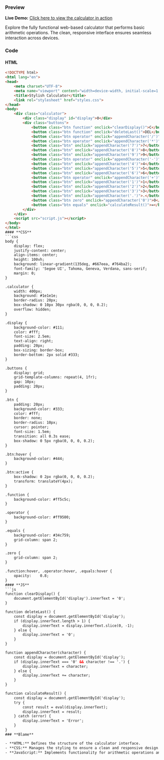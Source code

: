 ### **Preview**

**Live Demo:** [Click here to view the calculator in action](https://srinandhan-s.github.io/Simple-Calculator/)

Explore the fully functional web-based calculator that performs basic arithmetic operations. The clean, responsive interface ensures seamless interaction across devices.
### **Code**

#### **HTML**
```html
<!DOCTYPE html>
<html lang="en">
<head>
    <meta charset="UTF-8">
    <meta name="viewport" content="width=device-width, initial-scale=1.0">
    <title>Stylish Calculator</title>
    <link rel="stylesheet" href="styles.css">
</head>
<body>
    <div class="calculator">
        <div class="display" id="display">0</div>
        <div class="buttons">
            <button class="btn function" onclick="clearDisplay()">C</button>
            <button class="btn function" onclick="deleteLast()">DEL</button>
            <button class="btn operator" onclick="appendCharacter('/')">/</button>
            <button class="btn operator" onclick="appendCharacter('*')">x</button>
            <button class="btn" onclick="appendCharacter('7')">7</button>
            <button class="btn" onclick="appendCharacter('8')">8</button>
            <button class="btn" onclick="appendCharacter('9')">9</button>
            <button class="btn operator" onclick="appendCharacter('-')">-</button>
            <button class="btn" onclick="appendCharacter('4')">4</button>
            <button class="btn" onclick="appendCharacter('5')">5</button>
            <button class="btn" onclick="appendCharacter('6')">6</button>
            <button class="btn operator" onclick="appendCharacter('+')">+</button>
            <button class="btn" onclick="appendCharacter('1')">1</button>
            <button class="btn" onclick="appendCharacter('2')">2</button>
            <button class="btn" onclick="appendCharacter('3')">3</button>
            <button class="btn" onclick="appendCharacter('.')">.</button>
            <button class="btn zero" onclick="appendCharacter('0')">0</button>
            <button class="btn equals" onclick="calculateResult()">=</button>
        </div>
    </div>
    <script src="script.js"></script>
</body>
</html>
#### **CSS**
```css
body {
    display: flex;
    justify-content: center;
    align-items: center;
    height: 100vh;
    background: linear-gradient(135deg, #667eea, #764ba2);
    font-family: 'Segoe UI', Tahoma, Geneva, Verdana, sans-serif;
    margin: 0;
}

.calculator {
    width: 400px;
    background: #1e1e1e;
    border-radius: 20px;
    box-shadow: 0 10px 30px rgba(0, 0, 0, 0.2);
    overflow: hidden;
}

.display {
    background-color: #111;
    color: #fff;
    font-size: 2.5em;
    text-align: right;
    padding: 20px;
    box-sizing: border-box;
    border-bottom: 2px solid #333;
}

.buttons {
    display: grid;
    grid-template-columns: repeat(4, 1fr);
    gap: 10px;
    padding: 20px;
}

.btn {
    padding: 20px;
    background-color: #333;
    color: #fff;
    border: none;
    border-radius: 10px;
    cursor: pointer;
    font-size: 1.5em;
    transition: all 0.3s ease;
    box-shadow: 0 5px rgba(0, 0, 0, 0.2);
}

.btn:hover {
    background-color: #444;
}

.btn:active {
    box-shadow: 0 2px rgba(0, 0, 0, 0.2);
    transform: translateY(4px);
}

.function {
    background-color: #ff5c5c;
}

.operator {
    background-color: #ff9500;
}

.equals {
    background-color: #34c759;
    grid-column: span 2;
}

.zero {
    grid-column: span 2;
}

.function:hover, .operator:hover, .equals:hover {
    opacity:    0.8;
}
#### **JS**
```js
function clearDisplay() {
    document.getElementById('display').innerText = '0';
}

function deleteLast() {
    const display = document.getElementById('display');
    if (display.innerText.length > 1) {
        display.innerText = display.innerText.slice(0, -1);
    } else {
        display.innerText = '0';
    }
}

function appendCharacter(character) {
    const display = document.getElementById('display');
    if (display.innerText === '0' && character !== '.') {
        display.innerText = character;
    } else {
        display.innerText += character;
    }
}

function calculateResult() {
    const display = document.getElementById('display');
    try {
        const result = eval(display.innerText);
        display.innerText = result;
    } catch (error) {
        display.innerText = 'Error';
    }
}
### **Blame**

- **HTML:** Defines the structure of the calculator interface.
- **CSS:** Manages the styling to ensure a clean and responsive design.
- **JavaScript:** Implements functionality for arithmetic operations and user interactions.


